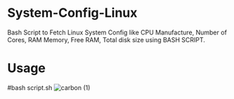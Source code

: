 # System-Config-Linux

Bash Script to Fetch Linux System Config like CPU Manufacture, Number of Cores, RAM Memory, Free RAM, Total disk size using BASH SCRIPT.

# Usage
  #bash script.sh
![carbon (1)](https://user-images.githubusercontent.com/76953482/166441593-4eeaf6d1-c510-43b5-997e-92d08c6f9104.png)
